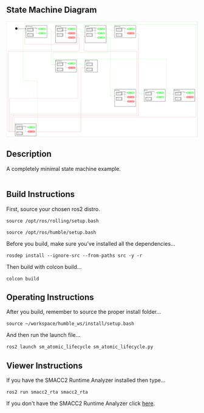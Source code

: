  <h2>State Machine Diagram</h2>

 ![sm_atomic_lifecycle](docs/SmAtomicLifecycle_2023-5-25_72845.svg)

 <h2>Description</h2> A completely minimal state machine example.<br></br>

 <h2>Build Instructions</h2>

First, source your chosen ros2 distro.
```
source /opt/ros/rolling/setup.bash
```
```
source /opt/ros/humble/setup.bash
```

Before you build, make sure you've installed all the dependencies...

```
rosdep install --ignore-src --from-paths src -y -r
```

Then build with colcon build...

```
colcon build
```
<h2>Operating Instructions</h2>
After you build, remember to source the proper install folder...

```
source ~/workspace/humble_ws/install/setup.bash
```

And then run the launch file...

```
ros2 launch sm_atomic_lifecycle sm_atomic_lifecycle.py
```

 <h2>Viewer Instructions</h2>
If you have the SMACC2 Runtime Analyzer installed then type...

```
ros2 run smacc2_rta smacc2_rta
```

If you don't have the SMACC2 Runtime Analyzer click <a href="https://robosoft.ai/product-category/smacc2-runtime-analyzer/">here</a>.
